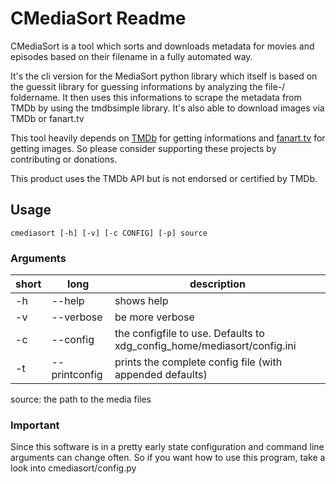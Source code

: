 # CMediaSort Readme
CMediaSort is a tool which sorts and downloads metadata for movies and episodes
based on their filename in a fully automated way.

It's the cli version for the MediaSort python library which itself is based
on the guessit library for guessing informations by analyzing the
file-/ foldername. It then uses this informations to scrape the metadata from
TMDb by using the tmdbsimple library. It's also able to download images via
TMDb or fanart.tv

This tool heavily depends on [TMDb](https://www.themoviedb.org/) for getting
informations and [fanart.tv](https://fanart.tv/) for getting images.
So please consider supporting these projects by contributing or donations.

This product uses the TMDb API but is not endorsed or certified by TMDb.

## Usage
```
cmediasort [-h] [-v] [-c CONFIG] [-p] source
```

### Arguments
| short | long | description |
| -------- | -------- | -------- | 
| -h | --help | shows help |
| -v | --verbose | be more verbose |
| -c | --config | the configfile to use. Defaults to xdg_config_home/mediasort/config.ini |
| -t | --printconfig | prints the complete config file (with appended defaults) |

source: the path to the media files

### Important
Since this software is in a pretty early state configuration and command line
arguments can change often. So if you want how to use this program, take a look
into cmediasort/config.py
